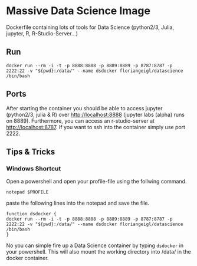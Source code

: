 # Massive Data Science Image
Dockerfile containing lots of tools for Data Science (python2/3, Julia, jupyter, R, R-Studio-Server...)

## Run
```
docker run --rm -i -t -p 8888:8888 -p 8889:8889 -p 8787:8787 -p 2222:22 -v "${pwd}:/data/" --name dsdocker floriangeigl/datascience /bin/bash
```

## Ports
After starting the container you should be able to access jupyter (python2/3, julia & R) over [http://localhost:8888](http://localhost:8888) (jupyter labs (alpha) runs on 8889). Furthermore, you can access an r-studio-server at [http://localhost:8787](http://localhost:8787). If you want to ssh into the container simply use port 2222.

## Tips & Tricks

### Windows Shortcut
Open a powershell and open your profile-file using the follwing command.
```
notepad $PROFILE
```
paste the following lines into the notepad and save the file.
```
function dsdocker {
docker run --rm -i -t -p 8888:8888 -p 8889:8889 -p 8787:8787 -p 2222:22 -v "${pwd}:/data/" --name dsdocker floriangeigl/datascience /bin/bash
}
```
No you can simple fire up a Data Science container by typing ```dsdocker``` in your powershell. This will also mount the working directory into /data/ in the docker container.
